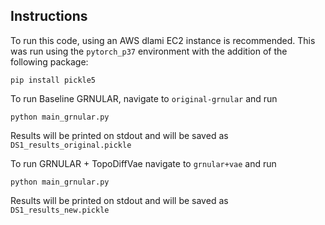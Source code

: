 ## Instructions 

To run this code, using an AWS dlami EC2 instance is recommended. This was run using the `pytorch_p37` environment with the addition of the following package:

`pip install pickle5`

To run Baseline GRNULAR, navigate to `original-grnular` and run 

`python main_grnular.py`

Results will be printed on stdout and will be saved as `DS1_results_original.pickle`

To run GRNULAR + TopoDiffVae navigate to `grnular+vae` and run 

`python main_grnular.py`

Results will be printed on stdout and will be saved as `DS1_results_new.pickle`
